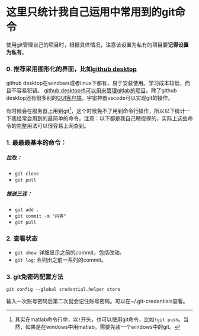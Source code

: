 # 这里只统计我自己运用中常用到的git命令

使用git管理自己的项目时，根据具体情况，注意该设置为私有的项目要**记得设置为私有**。


### 0. 推荐采用图形化的界面，比如[github desktop](https://desktop.github.com/)

github desktop在windows或者linux下都有，易于安装使用。学习成本较低，而且不容易犯错。
[github desktop也可以用来管理gitlab的项目](https://blog.csdn.net/towrabbit/article/details/95224578)。除了github desktop还有很多别的[GUI客户端](https://git-scm.com/download/gui/windows)。宇宙神器vscode可以实现git的操作。

有时候会在服务器上用到git[^matlab]，这个时候免不了用到命令行操作，所以以下统计一下我经常会用到的最简单的命令。注意：以下都是我自己瞎捉摸的，实际上这些命令的完整用法可以很容易上网查到。

### 1. 最最最基本的命令：
##### 拉取：
- `git clone`
- `git pull`

##### 推送三连：
- `git add .`
- `git commit -m "内容"`
- `git pull`

### 2. 查看状态
- `git show`: 详细显示之前的commit，包括改动。
- `git log`: 会列出之前一系列的commit。

[^matlab]: 其实在matlab命令行中，以`!`开头，也可以使用git命令，比如`!git push`。当然，如果是在windows中用matlab，需要先装一个windows中的git。

### 3. git免密码配置方法

`git config --global credential.helper store`

输入一次账号密码后第二次就会记住账号密码。可以在~/.git-credentials查看。